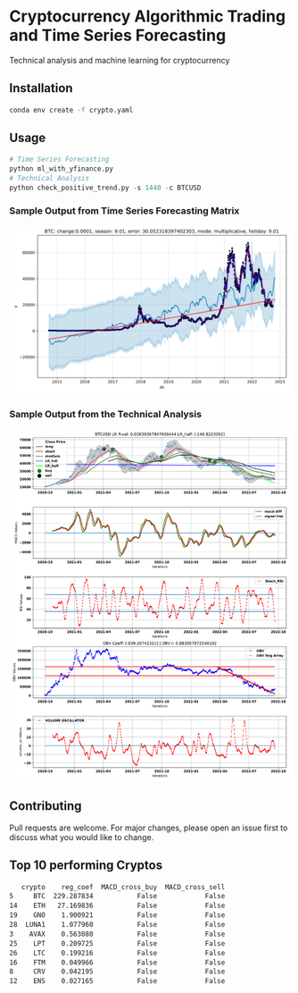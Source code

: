 # Cryptocurrency Algorithmic Trading and Time Series Forecasting

Technical analysis and machine learning for cryptocurrency

## Installation
```bash
conda env create -f crypto.yaml
```

## Usage

```python
# Time Series Forecasting
python ml_with_yfinance.py
# Technical Analysis
python check_positive_trend.py -s 1440 -c BTCUSD
```
### Sample Output from Time Series Forecasting Matrix
![alt text](https://github.com/bszek213/cryptoML/blob/main/forecast_ML/BTC/BTC.png)

### Sample Output from the Technical Analysis
![alt text](https://github.com/bszek213/cryptoML/blob/main/technical_analysis/BTCUSD.svg)

## Contributing
Pull requests are welcome. For major changes, please open an issue first to discuss what you would like to change.

## Top 10 performing Cryptos
```bash
   crypto    reg_coef  MACD_cross_buy  MACD_cross_sell
5     BTC  229.287834           False            False
14    ETH   27.169836           False            False
19    GNO    1.900921           False            False
28  LUNA1    1.077960           False            False
3    AVAX    0.563080           False            False
25    LPT    0.209725           False            False
26    LTC    0.199216           False            False
16    FTM    0.049966           False            False
8     CRV    0.042195           False            False
12    ENS    0.027165           False            False

```
